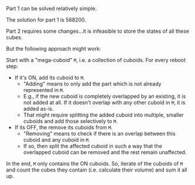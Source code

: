 Part 1 can be solved relatively simple.

The solution for part 1 is 588200.

Part 2 requires some changes...it is infeasible to store the states of all these cubes.

But the following approach might work:

Start with a "mega-cuboid" `M`, i.e. a collection of cuboids.
For every reboot step:

* If it's ON, add its cuboid to `M`.
    * "Adding" means to only add the part which is not already represented in `M`.
    * E.g., if the new cuboid is completely overlapped by an existing, it is not added at all. If it doesn't overlap with any other cuboid in `M`, it is added as-is.
    * That might require splitting the added cuboid into multiple, smaller cuboids and add those selectively to `M`.
* If its OFF, the remove its cuboids from `M`.
    * "Removing" means to check if there is an overlap between this cuboid and any cuboid in `M`.
    * If so, then split the affected cuboid in such a way that the overlapped cuboid can be removed and the rest remain unaffected.

In the end, `M` only contains the ON cuboids.
So, iterate of the cuboids of `M` and count the cubes they contain (i.e. calculate their volume) and sum it all up.
